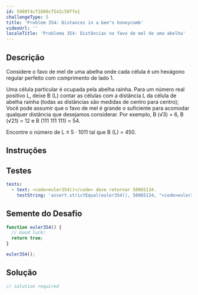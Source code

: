 ```yaml
---
id: 5900f4cf1000cf542c50ffe1
challengeType: 5
title: 'Problem 354: Distances in a bee"s honeycomb'
videoUrl: ''
localeTitle: 'Problema 354: Distâncias no favo de mel de uma abelha'
---
```


## Descrição
<section id="description"> Considere o favo de mel de uma abelha onde cada célula é um hexágono regular perfeito com comprimento de lado 1. <p> Uma célula particular é ocupada pela abelha rainha. Para um número real positivo L, deixe B (L) contar as células com a distância L da célula de abelha rainha (todas as distâncias são medidas de centro para centro); Você pode assumir que o favo de mel é grande o suficiente para acomodar qualquer distância que desejamos considerar. Por exemplo, B (√3) = 6, B (√21) = 12 e B (111 111 111) = 54. </p><p> Encontre o número de L ≤ 5 · 1011 tal que B (L) = 450. </p></section>

## Instruções
<section id="instructions">
</section>

## Testes
<section id='tests'>

```yml
tests:
  - text: <code>euler354()</code> deve retornar 58065134.
    testString: 'assert.strictEqual(euler354(), 58065134, "<code>euler354()</code> should return 58065134.");'

```

</section>

## Semente do Desafio
<section id='challengeSeed'>

<div id='js-seed'>

```js
function euler354() {
  // Good luck!
  return true;
}

euler354();

```

</div>



</section>

## Solução
<section id='solution'>

```js
// solution required
```
</section>
